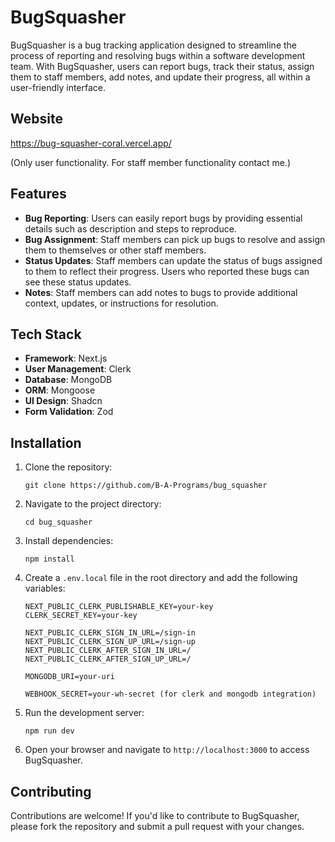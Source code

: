 # BugSquasher

BugSquasher is a bug tracking application designed to streamline the process of reporting and resolving bugs within a software development team. With BugSquasher, users can report bugs, track their status, assign them to staff members, add notes, and update their progress, all within a user-friendly interface.

## Website

https://bug-squasher-coral.vercel.app/

(Only user functionality. For staff member functionality contact me.)

## Features

- **Bug Reporting**: Users can easily report bugs by providing essential details such as description and steps to reproduce.
- **Bug Assignment**: Staff members can pick up bugs to resolve and assign them to themselves or other staff members.
- **Status Updates**: Staff members can update the status of bugs assigned to them to reflect their progress. Users who reported these bugs can see these status updates.
- **Notes**: Staff members can add notes to bugs to provide additional context, updates, or instructions for resolution.

## Tech Stack

- **Framework**: Next.js
- **User Management**: Clerk
- **Database**: MongoDB
- **ORM**: Mongoose
- **UI Design**: Shadcn
- **Form Validation**: Zod

## Installation

1. Clone the repository:

   ```git clone https://github.com/B-A-Programs/bug_squasher```
   
3. Navigate to the project directory:

   ```cd bug_squasher```
   
5. Install dependencies:
   
   ```npm install```
   
7. Create a `.env.local` file in the root directory and add the following variables:
   
   ~~~
   NEXT_PUBLIC_CLERK_PUBLISHABLE_KEY=your-key
   CLERK_SECRET_KEY=your-key
  
   NEXT_PUBLIC_CLERK_SIGN_IN_URL=/sign-in
   NEXT_PUBLIC_CLERK_SIGN_UP_URL=/sign-up
   NEXT_PUBLIC_CLERK_AFTER_SIGN_IN_URL=/
   NEXT_PUBLIC_CLERK_AFTER_SIGN_UP_URL=/
  
   MONGODB_URI=your-uri
  
   WEBHOOK_SECRET=your-wh-secret (for clerk and mongodb integration)
   ~~~
   
10. Run the development server:

    ```npm run dev```
    
12. Open your browser and navigate to `http://localhost:3000` to access BugSquasher.

## Contributing

Contributions are welcome! If you'd like to contribute to BugSquasher, please fork the repository and submit a pull request with your changes.
